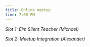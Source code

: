 ```yaml
---
title: Online meetup
time: 7:00 PM
---
```

*Slot 1: Elm Silent Teacher (Michael)*

*Slot 2: Meetup Integration (Alexander)*

